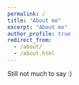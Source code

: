 ```yaml
---
permalink: /
title: "About me"
excerpt: "About me"
author_profile: true
redirect_from: 
  - /about/
  - /about.html
---
```


Still not much to say :)